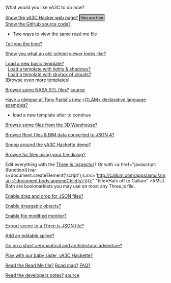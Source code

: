 
What would you like vA3C to do now?

[Show the vA3C Hacker web page?]( http://va3c.github.io/viewer/va3c-hacker/latest/ "browse files with vA3C Hacker" ) <input value='You are here' style=width:6em;-webkit-appearance:none;background-color:silver;  />  
[Show the GitHub source code?]( https://github.com/va3c/viewer/tree/gh-pages/va3c-hacker "View or edit code with GitHub") <span style=display:none; >You are here</span>  
- Two ways to view the same read me file


<span style=display:none; >
2014-12-05 ~ Currently the following links do nothing when you are viewing this file on the GitHub source code page.
This is because we are having an internal argument about keeping the link process as simple as possible.
So for the moment, kindly explroe the possibilities using the [vA3V Hacker]( http://va3c.github.io/viewer/va3c-hacker/latest/ ) view.
</span>

[Tell you the time?]( #demo-tell-you-the-time.js "listen carefully..." )

[Show you what an old-school viewer looks like?]( #dispatch.js#../../va3c-viewer-html5/r8dev/va3c-viewer-r8dev.html#autocrapdoodle#noMenuLeft#noBackground#noGrid#noAxis#noGround "Hacker is faster, cheaper, smarter" )

[Load a new basic template?]( #dispatch.js#../templates/template-basic.html#noMenuLeft "You can add files to this space..." )  
  &nbsp;  [Load a template with lights & shadows?]( #dispatch.js#../templates/template-lights-shadows.html#noMenuLeft )  
  &nbsp;  [Load a template with skybox of clouds?]( #dispatch.js#../templates/template-skybox.html#noMenuLeft )  
[[Browse even more templates]( #read-markdown.js#browse-templates.md )]  

[Browse some NASA STL files?]( #dispatch.js#../../../nasa-samples/browse-nasa-stl-models.html#add=true ) [source]( https://github.com/va3c/va3c.github.io/tree/master/nasa-samples )  

[Have a glimpse at Tony Parisi's new &lt;GLAM> declarative language examples?]( #read-markdown.js#browse-glam-models.md#displayInfo "make your style sheets 3D smarter" )  
- load a new template after to continue

[Browse some files from the 3D Warehouse?]( #dispatch.js#../../../3d-warehouse-samples/index.html#add=true "Collada files converted to JSON 3" )

[Browse Revit files & BIM data converted to JSON 4?]( #read-markdown.js#../content/revit/browse-revit-json4-files.md "Thanks Jeremy!" )

[Snoop around the vA3C Hackette demo?]( #dispatch.js#../../va3c-hackette/index.html#add=true )  

<!--
[Snoop around the vA3C Hackette demo?]( #read-markdown.js#../../va3c-hackette/readme.md )
-->

[Browse for files using your file dialog?]( #read-markdown.js#browse-using-file-dialog.md "" )


Edit everything with the <a href="javascript:(function(){var script=document.createElement('script');script.type='text/javascript';script.src='https://rawgit.com/zz85/zz85-bookmarklets/master/js/ThreeInspector.js';document.body.appendChild(script);})()" title="Why invent your own when you can stand on the shoulders of giants?" >Three.js Inspector</a>?
Or with <a href="javascript:(function(){var s=document.createElement('script');s.src='http://callum.com/apps/amui/amui.js';document.body.appendChild(s);})();" "title=Hats off to Callum" >AMUI</a>. 
Both are bookmarklets you may use on most any Three.js file.


[Enable drag and drop for JSON files?]( #enable-drag-and-drop-json-files.js )

[Enable draggable objects?]( #enable-draggable-objects.js#displayMenuLeft )

[Enable file modified monitor?]( #enable-file-modified-monitor.js "Thanks to Ben Howe" )

[Export scene to a Three.js JSON file?]( #export-scene-to-json.js )

[Add an editable spline?]( #spline-maker.js#displayMenuLeft )


[Go on a short aeronautical and architectural adventure?]( #demo-aeronautical-architectural.js "Makes heavy use of resources." ) 

[Play with our baby sister, vA3C Hackette?]( http://va3c.github.io/viewer/va3c-hackette/ )

[Read the Read Me file?]( #read-markdown.js#../readme.md "You can view Hacker inside the Readme inside Hacker" ) [Road map?]( #read-markdown.js#../road-map.md ) [FAQ?]( #read-markdown.js#../faq.md )

[Read the developers notes?]( #read-markdown.js#../dev-notes.md "Developer? ROFL!") [source]( https://github.com/va3c/viewer/tree/gh-pages/va3c-hacker )



